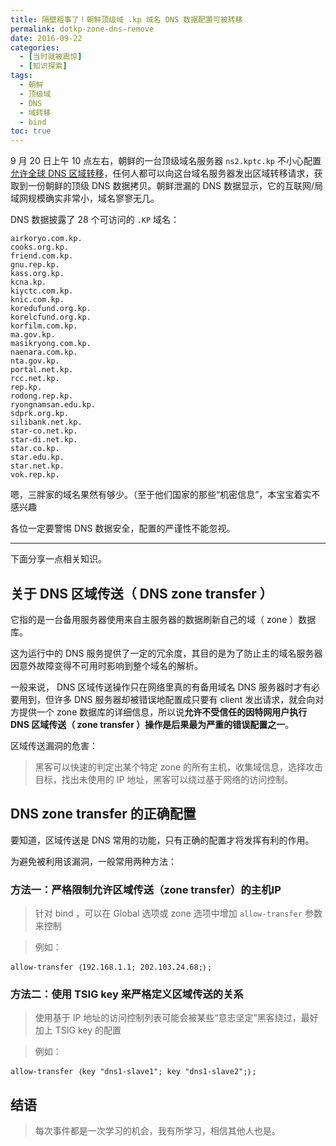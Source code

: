 ```yaml
---
title: 隔壁粗事了！朝鲜顶级域 .kp 域名 DNS 数据配置可被转移
permalink: dotkp-zone-dns-remove
date: 2016-09-22
categories:
  - [当时就被震惊]
  - [知识探索]
tags:
  - 朝鲜
  - 顶级域
  - DNS
  - 域转移
  - bind
toc: true
---
```


9 月 20 日上午 10 点左右，朝鲜的一台顶级域名服务器 `ns2.kptc.kp` 不小心配置[允许全球 DNS 区域转移](https://github.com/mandatoryprogrammer/NorthKoreaDNSLeak)，任何人都可以向这台域名服务器发出区域转移请求，获取到一份朝鲜的顶级 DNS 数据拷贝。朝鲜泄漏的 DNS 数据显示，它的互联网/局域网规模确实非常小，域名寥寥无几。

<!--more-->

DNS 数据披露了 28 个可访问的 `.KP` 域名：

```
airkoryo.com.kp.
cooks.org.kp.
friend.com.kp.
gnu.rep.kp.
kass.org.kp.
kcna.kp.
kiyctc.com.kp.
knic.com.kp.
koredufund.org.kp.
korelcfund.org.kp.
korfilm.com.kp.
ma.gov.kp.
masikryong.com.kp.
naenara.com.kp.
nta.gov.kp.
portal.net.kp.
rcc.net.kp.
rep.kp.
rodong.rep.kp.
ryongnamsan.edu.kp.
sdprk.org.kp.
silibank.net.kp.
star-co.net.kp.
star-di.net.kp.
star.co.kp.
star.edu.kp.
star.net.kp.
vok.rep.kp.
```

嗯，三胖家的域名果然有够少。（至于他们国家的那些“机密信息”，本宝宝着实不感兴趣

各位一定要警惕 DNS 数据安全，配置的严谨性不能忽视。

----

下面分享一点相关知识。

## 关于 DNS 区域传送（ DNS zone transfer ）

它指的是一台备用服务器使用来自主服务器的数据刷新自己的域（ zone ）数据库。

这为运行中的 DNS 服务提供了一定的冗余度，其目的是为了防止主的域名服务器因意外故障变得不可用时影响到整个域名的解析。

一般来说， DNS 区域传送操作只在网络里真的有备用域名 DNS 服务器时才有必要用到，但许多 DNS 服务器却被错误地配置成只要有 client 发出请求，就会向对方提供一个 zone 数据库的详细信息，所以说**允许不受信任的因特网用户执行 DNS 区域传送（ zone transfer ）操作是后果最为严重的错误配置之一**。

区域传送漏洞的危害：

> 黑客可以快速的判定出某个特定 zone 的所有主机，收集域信息，选择攻击目标，找出未使用的 IP 地址，黑客可以绕过基于网络的访问控制。

## DNS zone transfer 的正确配置

要知道，区域传送是 DNS 常用的功能，只有正确的配置才将发挥有利的作用。

为避免被利用该漏洞，一般常用两种方法：

### 方法一：严格限制允许区域传送（zone transfer）的主机IP

> 针对 bind ，可以在 Global 选项或 zone 选项中增加 `allow-transfer` 参数来控制

> 例如：

```
allow-transfer ｛192.168.1.1; 202.103.24.68;｝;
```

### 方法二：使用 TSIG key 来严格定义区域传送的关系

> 使用基于 IP 地址的访问控制列表可能会被某些“意志坚定”黑客绕过，最好加上 TSIG key 的配置

> 例如：

```
allow-transfer ｛key "dns1-slave1"; key "dns1-slave2";｝;
```

## 结语

> 每次事件都是一次学习的机会，我有所学习，相信其他人也是。